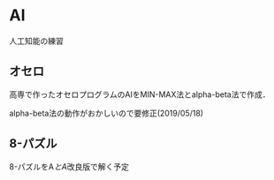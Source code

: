 # AI
人工知能の練習

## オセロ
高専で作ったオセロプログラムのAIをMIN-MAX法とalpha-beta法で作成．

alpha-beta法の動作がおかしいので要修正(2019/05/18)

## 8-パズル
8-パズルをA*とA*改良版で解く予定
